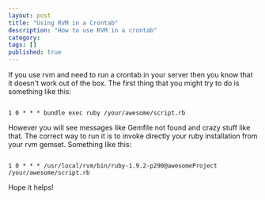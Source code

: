 ```yaml
---
layout: post
title: "Using RVM in a Crontab"
description: "How to use RVM in a crontab"
category: 
tags: []
published: true
---
```

If you use rvm and need to run a crontab in your server then you
know that it doesn't work out of the box. The first thing that
you might try to do is something like this:

<code>
1 0 * * * bundle exec ruby /your/awesome/script.rb
</code>

However you will see messages like Gemfile not found and
crazy stuff like that. The correct way to run it is to invoke
directly your ruby installation from your rvm gemset. Something like this:

<code>
1 0 * * * /usr/local/rvm/bin/ruby-1.9.2-p290@awesomeProject /your/awesome/script.rb
</code>

Hope it helps!
